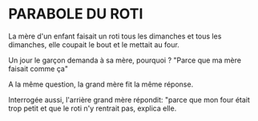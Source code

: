 # PARABOLE DU ROTI

La mère d'un enfant faisait un roti tous les dimanches et tous les dimanches, elle coupait le bout et le mettait au four.

Un jour le garçon demanda à sa mère, pourquoi ? "Parce que ma mère faisait comme ça"

A la même question, la grand mère fit la même réponse.

Interrogée aussi, l'arrière grand mère répondit: "parce que mon four était trop petit et que le roti n'y rentrait pas, explica elle.
